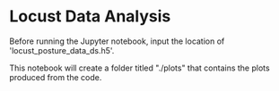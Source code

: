 # Locust Data Analysis

Before running the Jupyter notebook, input the location of 'locust_posture_data_ds.h5'.

This notebook will create a folder titled "./plots" that contains the plots produced from the code.

